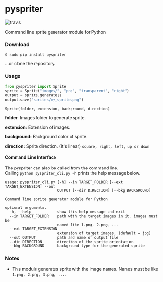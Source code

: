 # pyspriter
![travis](https://travis-ci.org/halilkaya/pyspriter.svg?branch=master)

Command line sprite generator module for Python

### Download
```$ sudo pip install pyspriter```

...or clone the repository.

### Usage
```python
from pyspriter import Sprite
sprite = Sprite("images/", "png", "transparent", "right")
output = sprite.generate()
output.save("sprites/my_sprite.png")
```

```
Sprite(folder, extension, background, direction)
```
**folder:** Images folder to generate sprite.

**extension:** Extension of images.

**background:** Background color of sprite.

**direction:** Sprite direction. (It's linear) ```square, right, left, up or down```

#### Command Line Interface
The pyspriter can also be called from the command line.  
Calling `python pyspriter_cli.py -h` prints the help message below.
```
usage: pyspriter_cli.py [-h] --in TARGET_FOLDER [--ext TARGET_EXTENSION] --out
                        OUTPUT [--dir DIRECTION] [--bkg BACKGROUND]

Command line sprite generator module for Python

optional arguments:
  -h, --help            show this help message and exit
  --in TARGET_FOLDER    path with the target images in it. images must be
                        named like 1.png, 2.png, ...
  --ext TARGET_EXTENSION
                        extension of target images. (default = jpg)
  --out OUTPUT          path and name of output file
  --dir DIRECTION       direction of the sprite orientation
  --bkg BACKGROUND      background type for the generated sprite
```

### Notes
  - This module generates sprite with the image names. Names must be like ```1.png, 2.png, 3.png, ...```.
